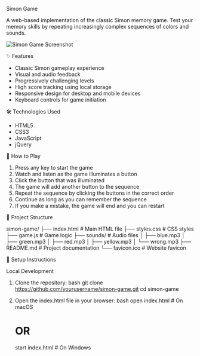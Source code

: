 Simon Game

A web-based implementation of the classic Simon memory game. Test your memory skills by repeating increasingly complex sequences of colors and sounds.

![Simon Game Screenshot](https://github.com/user-attachments/assets/55416459-ec87-470b-8468-827715d80d8b)


✨ Features

- Classic Simon gameplay experience
- Visual and audio feedback
- Progressively challenging levels
- High score tracking using local storage
- Responsive design for desktop and mobile devices
- Keyboard controls for game initiation

🛠️ Technologies Used

- HTML5
- CSS3
- JavaScript
- jQuery

🚀 How to Play

1. Press any key to start the game
2. Watch and listen as the game illuminates a button
3. Click the button that was illuminated
4. The game will add another button to the sequence
5. Repeat the sequence by clicking the buttons in the correct order
6. Continue as long as you can remember the sequence
7. If you make a mistake, the game will end and you can restart

📁 Project Structure


simon-game/
├── index.html         # Main HTML file
├── styles.css         # CSS styles
├── game.js            # Game logic
├── sounds/            # Audio files
│   ├── blue.mp3
│   ├── green.mp3
│   ├── red.mp3
│   ├── yellow.mp3
│   └── wrong.mp3
├── README.md          # Project documentation
└── favicon.ico        # Website favicon


🔧 Setup Instructions

Local Development

1. Clone the repository:
   bash
   git clone https://github.com/yourusername/simon-game.git
   cd simon-game
   

2. Open the index.html file in your browser:
   bash
   open index.html   # On macOS
   # OR
   start index.html  # On Windows
